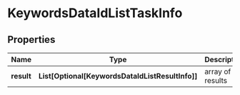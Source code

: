 # KeywordsDataIdListTaskInfo


## Properties

| Name | Type | Description | Notes |
|------------ | ------------- | ------------- | -------------|
**result** | **List[Optional[KeywordsDataIdListResultInfo]]** | array of results |[optional]|